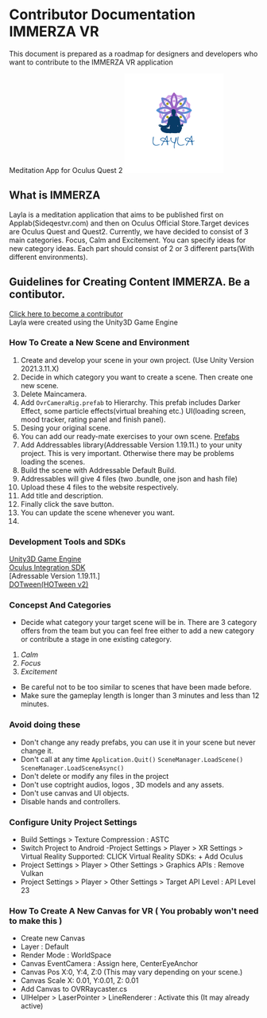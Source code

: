 # Contributor Documentation IMMERZA VR
This document is prepared as a roadmap for designers and developers who want to contribute to the IMMERZA VR application

Meditation App for Oculus Quest 2 
![Error](https://github.com/kahveciozan/LaylaVR/blob/public/Assets/Sprites/LaylaLogo.png)
## What is IMMERZA
Layla is a meditation application that aims to be published first on Applab(Sideqestvr.com) and then on Oculus Official Store.Target devices are Oculus Quest and Quest2. Currently, we have decided to consist of 3 main categories. Focus, Calm and Excitement. You can specify ideas for new category ideas. Each part should consist of 2 or 3 different parts(With different environments).

## Guidelines for Creating Content IMMERZA. Be a contibutor.
[Click here to become a contributor](https://forms.gle/XvepfJQD45Uu37mT7) <br/>
Layla were created using the Unity3D Game Engine

### How To Create a New Scene and Environment
1. Create and develop your scene in your own project. (Use Unity Version 2021.3.11.X) 
2. Decide in which category you want to create a scene. Then create one new scene.
3. Delete Maincamera.
4. Add  `OvrCameraRig.prefab` to Hierarchy. This prefab includes Darker Effect, some particle effects(virtual breahing etc.) UI(loading screen, mood tracker, rating panel and finish panel).
5. Desing your original scene.
6. You can add our ready-mate exercises to your own scene. [Prefabs](https://www.exampleprefab.com)
7. Add Addressables library(Addressable Version 1.19.11.) to your unity project. This is very important. Otherwise there may be problems loading the scenes.
8. Build the scene with Addressable Default Build.
9. Addressables will give 4 files (two .bundle, one json and hash file)
10. Upload these 4 files to the website respectively.
11. Add title and description.
12. Finally click the save button.
13. You can update the scene whenever you want.
14. 
### Development Tools and SDKs
[Unity3D Game Engine](https://unity.com/) <br/>
[Oculus Integration SDK](https://assetstore.unity.com/packages/tools/integration/oculus-integration-82022) <br/>
[Adressable Version 1.19.11.] <br/>
[DOTween(HOTween v2)](https://assetstore.unity.com/packages/tools/visual-scripting/dotween-pro-32416) <br/>

### Concepst And Categories
- Decide what category your target scene will be in. There are 3 category offers from the team but you can feel free either to add a new category or contribute a stage in one existing category.
1. *Calm* 
2. *Focus* 
3. *Excitement*

- Be careful not to be too similar to scenes that have been made before. <br/>
- Make sure the gameplay length is longer than 3 minutes and less than 12 minutes.
### Avoid doing these
- Don't change any ready prefabs, you can use it in your scene but never change it.
- Don't call at any time  `Application.Quit()` `SceneManager.LoadScene()` `SceneManager.LoadSceneAsync()`
- Don't delete or modify any files in the project
- Don't use coptright audios, logos , 3D models and any assets.
- Don't use canvas and UI objects.
- Disable hands and controllers.
### Configure Unity Project Settings
- Build Settings > Texture Compression : ASTC
- Switch Project to Android
-Project Settings > Player > XR Settings > Virtual Reality Supported: CLICK
Virtual Reality SDKs:  + Add Oculus
- Project Settings > Player > Other Settings > Graphics APIs : Remove Vulkan
- Project Settings > Player > Other Settings > Target API Level : API Level 23
### How To Create A New Canvas for VR ( You probably won't need to make this )
 - Create new Canvas
 - Layer : Default
 - Render Mode : WorldSpace
 - Canvas EventCamera : Assign here, CenterEyeAnchor
 - Canvas Pos X:0, Y:4, Z:0  (This may vary depending on your scene.)
 - Canvas Scale X: 0.01, Y:0.01, Z: 0.01
 - Add Canvas to OVRRaycaster.cs
 - UIHelper > LaserPointer > LineRenderer : Activate this (It may already active)
